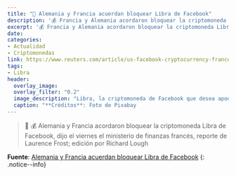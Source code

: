```yaml
---
title: "📰 Alemania y Francia acuerdan bloquear Libra de Facebook"
description: '💰 Francia y Alemania acordaron bloquear la criptomoneda Libra de Facebook, dijo el viernes el ministerio de finanzas francés, por Laurence Frost; edición por Richard Lough'
excerpt: '💰 Francia y Alemania acordaron bloquear la criptomoneda Libra de Facebook, dijo el viernes el ministerio de finanzas francés, por Laurence Frost; edición por Richard Lough'
date: 
categories:
- Actualidad
- Criptomonedas
link: https://www.reuters.com/article/us-facebook-cryptocurrency-france-german/france-and-germany-agree-to-block-facebooks-libra-idUSKCN1VY1XU
tags:
- Libra
header:
  overlay_image: 
  overlay_filter: "0.2"
  image_description: "Libra, la criptomoneda de Facebook que desea apoderarse del poder económico mundial | Ciberninjas"
  caption: "**Créditos**: Foto de Pixabay
---
```


> 📰 💰 Alemania y Francia acordaron bloquear la criptomoneda Libra de Facebook, dijo el viernes el ministerio de finanzas francés, reporte de Laurence Frost; edición por Richard Lough

**Fuente**: [Alemania y Francia acuerdan bloquear Libra de Facebook](https://www.reuters.com/article/us-facebook-cryptocurrency-france-german/france-and-germany-agree-to-block-facebooks-libra-idUSKCN1VY1XU "Francia y Alemania acordaron bloquear la criptomoneda Libra de Facebook, dijo el viernes el ministerio de finanzas francés, por Laurence Frost; edición por Richard Lough")
{: .notice--info}